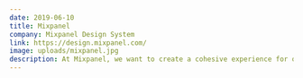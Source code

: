 ```yaml
---
date: 2019-06-10
title: Mixpanel
company: Mixpanel Design System
link: https://design.mixpanel.com/
image: uploads/mixpanel.jpg
description: At Mixpanel, we want to create a cohesive experience for our users. This system will enable teams to be more efficient, have a shared language across the company, and focus deeper on solving user problems.
---
```

